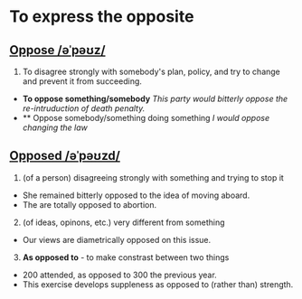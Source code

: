 # To express the opposite

## [Oppose /əˈpəʊz/](http://www.oxfordlearnersdictionaries.com/definition/english/oppose?q=oppose)
1. To disagree strongly with somebody's plan, policy, and try to change and prevent it from succeeding.
  * **To oppose something/somebody**  *This party would bitterly oppose the re-intruduction of death penalty.*
  * ** Oppose somebody/something doing something *I would oppose changing the law*

## [Opposed /əˈpəʊzd/](http://www.oxfordlearnersdictionaries.com/definition/english/opposed)
1. (of a person) disagreeing strongly with something and trying to stop it
  * She remained bitterly opposed to the idea of moving aboard.
  * The are totally opposed to abortion.
2. (of ideas, opinons, etc.) very different from something
  * Our views are diametrically opposed on this issue.
  
3. **As opposed to** - to make constrast between two things
  * 200 attended, as opposed to 300 the previous year.
  * This exercise develops suppleness as opposed to (rather than) strength.

  
  
  
  
